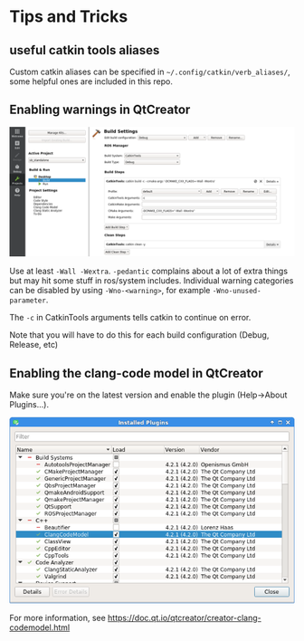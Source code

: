 # Tips and Tricks

## useful catkin tools aliases

Custom catkin aliases can be specified in `~/.config/catkin/verb_aliases/`, some helpful ones are included in this repo.

## Enabling warnings in QtCreator

![QtCreator Warnings](/imgs/qtcreator_warnings.png)

Use at least `-Wall -Wextra`. `-pedantic` complains about a lot of extra things but may hit some stuff in ros/system includes. Individual warning categories can be disabled by using `-Wno-<warning>`, for example `-Wno-unused-parameter`.

The `-c` in CatkinTools arguments tells catkin to continue on error.

Note that you will have to do this for each build configuration (Debug, Release, etc)

## Enabling the clang-code model in QtCreator

Make sure you're on the latest version and enable the plugin (Help->About Plugins...).

![QtCreator Plugins](/imgs/qtcreator_plugins.png)

For more information, see https://doc.qt.io/qtcreator/creator-clang-codemodel.html
